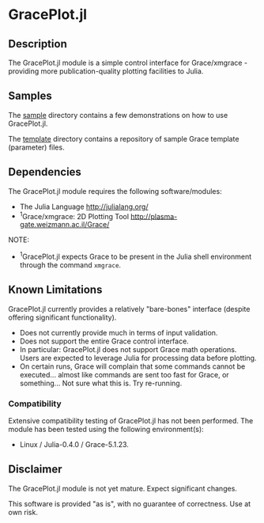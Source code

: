 # GracePlot.jl

## Description

The GracePlot.jl module is a simple control interface for Grace/xmgrace - providing more publication-quality plotting facilities to Julia.

## Samples

The [sample](sample/) directory contains a few demonstrations on how to use GracePlot.jl.

The [template](sample/template/) directory contains a repository of sample Grace template (parameter) files.

## Dependencies

The GracePlot.jl module requires the following software/modules:

 - The Julia Language <http://julialang.org/>
 - <sup>1</sup>Grace/xmgrace: 2D Plotting Tool <http://plasma-gate.weizmann.ac.il/Grace/>

NOTE:

 - <sup>1</sup>GracePlot.jl expects Grace to be present in the Julia shell environment through the command `xmgrace`.

## Known Limitations

GracePlot.jl currently provides a relatively "bare-bones" interface (despite offering significant functionality).

 - Does not currently provide much in terms of input validation.
 - Does not support the entire Grace control interface.
  - In particular: GracePlot.jl does not support Grace math operations.  Users are expected to leverage Julia for processing data before plotting.
 - On certain runs, Grace will complain that some commands cannot be executed... almost like commands are sent too fast for Grace, or something...  Not sure what this is.  Try re-running.

### Compatibility

Extensive compatibility testing of GracePlot.jl has not been performed.  The module has been tested using the following environment(s):

 - Linux / Julia-0.4.0 / Grace-5.1.23.

## Disclaimer

The GracePlot.jl module is not yet mature.  Expect significant changes.

This software is provided "as is", with no guarantee of correctness.  Use at own risk.

